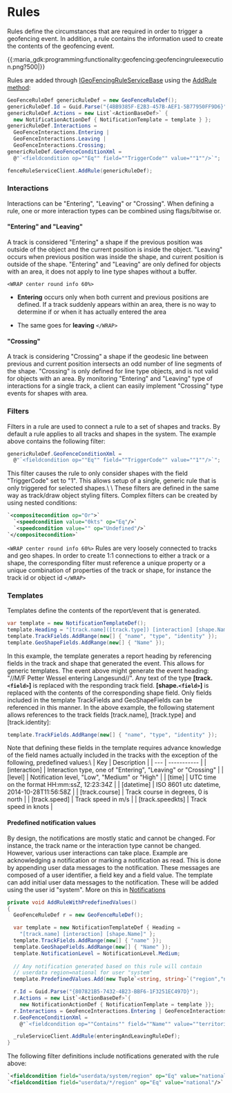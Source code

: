 # Rules

Rules define the circumstances that are required in order to trigger a geofencing event. In addition, a rule contains the information used to create the contents of the geofencing event. 

{{:maria_gdk:programming:functionality:geofencing:geofencingruleexecution.png?500|}}

Rules are added through [IGeoFencingRuleServiceBase](http://support.teleplanglobe.com/MariaGDKDoc/html/36DA80D0.htm) using the
[AddRule method](http://support.teleplanglobe.com/MariaGDKDoc/html/E6F88825.htm):

```csharp
GeoFenceRuleDef genericRuleDef = new GeoFenceRuleDef();
genericRuleDef.Id = Guid.Parse("{4BB9385F-E2B3-457B-AEF1-5B77950FF9D6}");
genericRuleDef.Actions = new List`<ActionBaseDef>` { 
  new NotificationActionDef { NotificationTemplate = template } };
genericRuleDef.Interactions = 
  GeoFenceInteractions.Entering | 
  GeoFenceInteractions.Leaving |
  GeoFenceInteractions.Crossing;
genericRuleDef.GeoFenceConditionXml = 
  @"`<fieldcondition op=""Eq"" field=""TriggerCode"" value=""1""/>`";

fenceRuleServiceClient.AddRule(genericRuleDef);
```



### Interactions

Interactions can be "Entering", "Leaving" or "Crossing". When defining a rule, one or more interaction types can be combined using flags/bitwise or.
#### "Entering" and "Leaving"

A track is considered "Entering" a shape if the previous position was outside of the object and the current position is inside the object. "Leaving" occurs when previous position was inside the shape, and current position is outside of the shape. "Entering" and "Leaving" are only defined for objects with an area, it does not apply to line type shapes without a buffer.

`<WRAP center round info 60%>`

*  **Entering** occurs only when both current and previous positions are defined. If a track suddenly appears within an area, there is no way to determine if or when it has actually entered the area

*  The same goes for **leaving**
`</WRAP>`


#### "Crossing"

A track is considering "Crossing" a shape if the geodesic line between previous and current position intersects an odd number of line segments of the shape. "Crossing" is only defined for line type objects, and is not valid for objects with an area. By monitoring "Entering" and "Leaving" type of interactions for a single track, a client can easily implement "Crossing" type events for shapes with area.


### Filters

Filters in a rule are used to connect a rule to a set of shapes and tracks. By default a rule applies to all tracks and shapes in the system. The example above contains the following filter:

```csharp
genericRuleDef.GeoFenceConditionXml = 
  @"`<fieldcondition op=""Eq"" field=""TriggerCode"" value=""1""/>`";
```
This filter causes the rule to only consider shapes with the field "TriggerCode" set to "1". This allows setup of a single, generic rule that is only triggered for selected shapes.\\ \\
These filters are defined in the same way as track/draw object styling filters. Complex filters can be created by using nested conditions:

```xml
`<compositecondition op="Or">`
  `<speedcondition value="0kts" op="Eq"/>`
  `<speedcondition value="" op="Undefined"/>`      
`</compositecondition>`
```
`<WRAP center round info 60%>`
Rules are very loosely connected to tracks and geo shapes. In order to create 1:1 connections to either a track or a shape, the corresponding filter must reference a unique property or a unique combination of properties of the track or shape, for instance the track id or object id
`</WRAP>`

### Templates

Templates define the contents of the report/event that is generated.

```csharp
var template = new NotificationTemplateDef();
template.Heading = "[track.name]([track.type]) [interaction] [shape.Name]";
template.TrackFields.AddRange(new[] { "name", "type", "identity" });
template.GeoShapeFields.AddRange(new[] { "Name" });
```
In this example, the template generates a report heading by referencing fields in the track and shape that generated the event. This allows for generic templates. The event above might generate the event heading: "//M/F Petter Wessel entering Langesund//". Any text of the type **[track.`<field>`]** is replaced with the responding track field. **[shape.`<field>`]** is replaced with the contents of the corresponding shape field. Only fields included in the template TrackFields and GeoShapeFields can be referenced in this manner. In the above example, the following statement allows references to the track fields [track.name], [track.type] and [track.identity]:

```csharp
template.TrackFields.AddRange(new[] { "name", "type", "identity" });
```
Note that defining these fields in the template requires advance knowledge of the field names actually included in the tracks with the exception of the following, predefined values:\\
 | Key              | Description                                                  | 
 | ---              | -----------                                                  | 
 | [interaction]    | Interaction type, one of "Entering", "Leaving" or "Crossing" | 
 | [level]          | Notification level, "Low", "Medium" or "High"                | 
 | [time]           | UTC time on the format HH:mm:ssZ, 12:23:34Z                  | 
 | [datetime]       | ISO 8601 utc datetime, 2014-10-28T11:56:58Z                  | 
 | [track.course]   | Track course in degrees, 0 is north                          | 
 | [track.speed]    | Track speed in m/s                                           | 
 | [track.speedkts] | Track speed in knots                                         | 
#### Predefined notification values

By design, the notifications are mostly static and cannot be changed. For instance, the track name or the interaction type cannot be changed. However, various user interactions can take place. Example are acknowledging a notification or marking a notification as read. This is done by appending user data messages to the notification. These messages are composed of a user identifier, a field key and a field value. The template can add initial user data messages to the notification. These will be added using the user id "system". More on this in [Notifications](maria_gdk/programming/functionality/geofencing/notifications)

```csharp
private void AddRuleWithPredefinedValues()
{
  GeoFenceRuleDef r = new GeoFenceRuleDef();

  var template = new NotificationTemplateDef { Heading = 
    "[track.name] [interaction] [shape.Name]" };
  template.TrackFields.AddRange(new[] { "name" });
  template.GeoShapeFields.AddRange(new[] { "Name" });
  template.NotificationLevel = NotificationLevel.Medium;
  
  // Any notification generated based on this rule will contain
  // userdata region=national for user "system"
  template.PredefinedValues.Add(new Tuple`<string, string>`("region","national"));

  r.Id = Guid.Parse("{807821B5-7432-4B23-BBF6-1F3251EC497D}");
  r.Actions = new List`<ActionBaseDef>`{
    new NotificationActionDef { NotificationTemplate = template }};
  r.Interactions = GeoFenceInteractions.Entering | GeoFenceInteractions.Leaving;
  r.GeoFenceConditionXml = 
    @"`<fieldcondition op=""Contains"" field=""Name"" value=""territorialområde""/>`";

  _ruleServiceClient.AddRule(enteringAndLeavingRuleDef);
}
```
The following filter definitions include notifications generated with the rule above:

```xml
`<fieldcondition field="userdata/system/region" op="Eq" value="national"/>`
`<fieldcondition field="userdata/*/region" op="Eq" value="national"/>`
```



